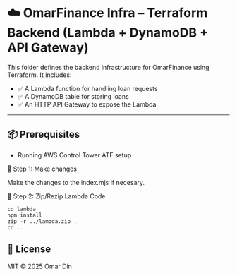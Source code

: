 # ☁️ OmarFinance Infra – Terraform Backend (Lambda + DynamoDB + API Gateway)

This folder defines the backend infrastructure for OmarFinance using Terraform. It includes:

- ✅ A Lambda function for handling loan requests
- ✅ A DynamoDB table for storing loans
- ✅ An HTTP API Gateway to expose the Lambda

---

## 📦 Prerequisites

- Running AWS Control Tower ATF setup

📁 Step 1: Make changes

Make the changes to the index.mjs if necesary.

📁 Step 2: Zip/Rezip Lambda Code

```
cd lambda
npm install
zip -r ../lambda.zip .
cd ..
```

## 📄 License

MIT © 2025 Omar Din
